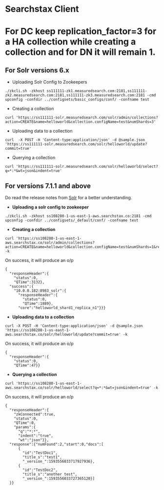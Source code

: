 # Searchstax Client

# For DC keep replication_factor=3 for a HA collection while creating a collection and for DN it will remain 1. 

## For Solr versions 6.x

* Uploading Solr Config to Zookeepers
```
./zkcli.sh -zkhost ss111111-zk1.measuredsearch.com:2181,ss111111-zk2.measuredsearch.com:2181,ss111111-zk3.measuredsearch.com:2181 -cmd upconfig -confdir ../configsets/basic_configs/conf/ -confname test
```

* Creating a collection
```
curl 'https://ss111111-solr.measuredsearch.com/solr/admin/collections?action=CREATE&name=helloworld&collection.configName=test&numShards=3'
```

* Uploading data to a collection
```
curl  -X POST -H 'Content-type:application/json' -d @sample.json 'https://ss111111-solr.measuredsearch.com/solr/helloworld/update?commit=true'
```

* Querying a collection
```
curl 'https://ss111111-solr.measuredsearch.com/solr/helloworld/select?q=*:*&wt=json&indent=true'
```    

## For versions 7.1.1 and above

Do read the release notes from [Solr](https://lucene.apache.org/solr/guide/7_3/solr-upgrade-notes.html) for a better understanding.

* __Uploading a solr config to zookeeper__
```
./zkcli.sh -zkhost ss108280-1-us-east-1-aws.searchstax.co:2181 -cmd upconfig -confdir ../configsets/_default/conf/ -confname test 
```

* __Creating a collection__
```
curl 'https://ss108280-1-us-east-1-aws.searchstax.co/solr/admin/collections?action=CREATE&name=helloworld&collection.configName=test&numShards=1&replicationFactor=1&maxShardsPerNode=1' -k
```
On success, it will produce an o/p
```
{
  "responseHeader":{
    "status":0,
    "QTime":3132},
  "success":{
    "10.0.0.182:8983_solr":{
      "responseHeader":{
        "status":0,
        "QTime":1889},
      "core":"helloworld_shard1_replica_n1"}}}
```

* __Uploading data to a collection__
```
curl -X POST -H 'Content-type:application/json' -d @sample.json 'https://ss108280-1-us-east-1-aws.searchstax.co/solr/helloworld/update?commit=true' -k
```
On success, it will produce an o/p
```
{
  "responseHeader":{
    "status":0,
    "QTime":47}}
```

* __Querying a collection__
```
curl 'https://ss108280-1-us-east-1-aws.searchstax.co/solr/helloworld/select?q=*:*&wt=json&indent=true' -k
```
On success, it will produce an o/p
```
{
  "responseHeader":{
    "zkConnected":true,
    "status":0,
    "QTime":0,
    "params":{
      "q":"*:*",
      "indent":"true",
      "wt":"json"}},
  "response":{"numFound":2,"start":0,"docs":[
      {
        "id":"TestDoc1",
        "title_s":"test1",
        "_version_":1593556033717927936},
      {
        "id":"TestDoc2",
        "title_s":"another test",
        "_version_":1593556033727365120}]
  }}
```
